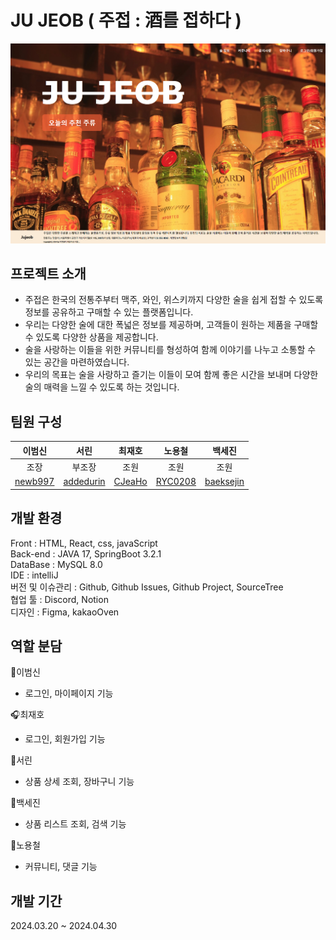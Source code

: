 # JU JEOB ( 주접 : 酒를 접하다 )
<p align="center"><img src="https://github.com/project-jujeob/jujeob/blob/sejin/src/main/jujeobview/src/img/maincapture.png?raw=true" width="800"></p>

## 프로젝트 소개
- 주접은 한국의 전통주부터 맥주, 와인, 위스키까지 다양한 술을 쉽게 접할 수 있도록 정보를 공유하고 구매할 수 있는 플랫폼입니다.
- 우리는 다양한 술에 대한 폭넓은 정보를 제공하며, 고객들이 원하는 제품을 구매할 수 있도록 다양한 상품을 제공합니다. 
- 술을 사랑하는 이들을 위한 커뮤니티를 형성하여 함께 이야기를 나누고 소통할 수 있는 공간을 마련하였습니다.
- 우리의 목표는 술을 사랑하고 즐기는 이들이 모여 함께 좋은 시간을 보내며 다양한 술의 매력을 느낄 수 있도록 하는 것입니다.

## 팀원 구성
|이범신|서린|최재호|노용철|백세진|
| :-------: | :-------: | :-------: | :-------: | :-------: |
|조장|부조장|조원|조원|조원|
| [newb997](https://github.com/newb997)| [addedurin](https://github.com/addedurin)| [CJeaHo](https://github.com/CJeaHo) |  [RYC0208](https://github.com/RYC0208) | [baeksejin](https://github.com/baeksejin) |

## 개발 환경
Front    : HTML, React, css, javaScript  
Back-end : JAVA 17, SpringBoot 3.2.1  
DataBase : MySQL 8.0  
IDE      : intelliJ  
버전 및 이슈관리 : Github, Github Issues, Github Project, SourceTree  
협업 툴  : Discord, Notion  
디자인   : Figma, kakaoOven  

## 역할 분담
🤨이범신  
- 로그인, 마이페이지 기능
  
🎧최재호  
- 로그인, 회원가입 기능
  
🫨서린  
- 상품 상세 조회, 장바구니 기능
   
🐷백세진  
- 상품 리스트 조회, 검색 기능
  
🤥노용철  
- 커뮤니티, 댓글 기능

## 개발 기간
2024.03.20 ~ 2024.04.30




  
